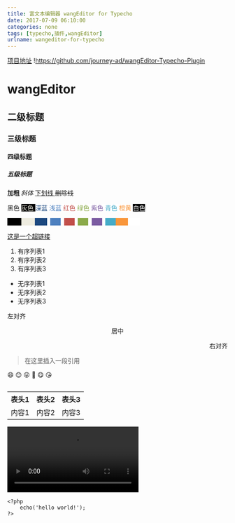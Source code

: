 ```yaml
---
title: 富文本编辑器 wangEditor for Typecho
date: 2017-07-09 06:10:00
categories: none
tags: [typecho,插件,wangEditor]
urlname: wangeditor-for-typecho
---
```

[项目地址](https://github.com/journey-ad/wangEditor-Typecho-Plugin)
!https://github.com/journey-ad/wangEditor-Typecho-Plugin
<h1>
    wangEditor
</h1>
<h2>
    二级标题
</h2>
<h3>
    三级标题
</h3>
<h4>
    四级标题
</h4>
<h5>
    五级标题
</h5>
<p>
    <b>
        加粗
    </b>
    <i>
        斜体
    </i>
    <u>
        下划线
    </u>
    <strike>
        删除线
    </strike>
</p>
<p>
    黑色
    <span style="background-color: rgb(0, 0, 0);">
        <font color="#eeece0">
            灰色
        </font>
    </span>
    <span style="background-color: rgb(255, 255, 255);">
        <font color="#1c487f">
            深蓝
        </font>
        <font color="#4d80bf">
            浅蓝
        </font>
        <font color="#c24f4a">
            红色
        </font>
        <font color="#8baa4a">
            绿色
        </font>
        <font color="#7b5ba1">
            紫色
        </font>
        <font color="#46acc8">
            青色
        </font>
        <font color="#f9963b">
            橙黄
        </font>
    </span>
    <span style="background-color: rgb(0, 0, 0);">
        <font color="#ffffff">
            白色
        </font>
    </span>
</p>
<p>
    <span style="background-color: rgb(0, 0, 0);">
        &nbsp; &nbsp; &nbsp; &nbsp;
    </span>
    <span style="background-color: rgb(255, 255, 255);">
    </span>
    <span style="background-color: rgb(238, 236, 224);">
        &nbsp; &nbsp;&nbsp;&nbsp;&nbsp;&nbsp;
    </span>
    <span style="background-color: rgb(255, 255, 255);">
    </span>
    <span style="background-color: rgb(28, 72, 127);">
        &nbsp;&nbsp;&nbsp;&nbsp;&nbsp;&nbsp;
    </span>
    <span style="background-color: rgb(255, 255, 255);">
        &nbsp;
    </span>
    <span style="background-color: rgb(77, 128, 191);">
        &nbsp;&nbsp;&nbsp;&nbsp;&nbsp;
    </span>
    <span style="background-color: rgb(255, 255, 255);">
        &nbsp;
    </span>
    <span style="background-color: rgb(194, 79, 74);">
        &nbsp;&nbsp;&nbsp;&nbsp;&nbsp;
    </span>
    <span style="background-color: rgb(255, 255, 255);">
        &nbsp;
    </span>
    <span style="background-color: rgb(139, 170, 74);">
        &nbsp;&nbsp;&nbsp;&nbsp;&nbsp;
    </span>
    <span style="background-color: rgb(255, 255, 255);">
        &nbsp;
    </span>
    <span style="background-color: rgb(123, 91, 161);">
        &nbsp;&nbsp;&nbsp;&nbsp;&nbsp;
    </span>
    <span style="background-color: rgb(255, 255, 255);">
        &nbsp;
    </span>
    <span style="background-color: rgb(70, 172, 200);">
        &nbsp;&nbsp;&nbsp;&nbsp;&nbsp;
    </span>
    <span style="background-color: rgb(255, 255, 255);">
    </span>
    <span style="background-color: rgb(249, 150, 59);">
        &nbsp;&nbsp;&nbsp;&nbsp;&nbsp;&nbsp;
    </span>
    <span style="background-color: rgb(255, 255, 255);">
        &nbsp;&nbsp;&nbsp;&nbsp;&nbsp;&nbsp;&nbsp;
        <br>
    </span>
</p>
<p>
    <span style="background-color: rgb(0, 0, 0);">
        <span style="background-color: rgb(255, 255, 255);">
            <a href="https://github.com/journey-ad/wangEditor-Typecho-Plugin" target="_blank">
                这是一个超链接
            </a>
        </span>
    </span>
</p>
<ol>
    <li>
        有序列表1
    </li>
    <li>
        有序列表2
    </li>
    <li>
        有序列表3
    </li>
</ol>
<ul>
    <li>
        无序列表1
    </li>
    <li>
        无序列表2
    </li>
    <li>
        无序列表3
    </li>
</ul>
<p>
</p>
<p>
    左对齐
</p>
<p align="center">
    居中
</p>
<p align="right">
    右对齐
</p>
<blockquote>
    <p align="left">
        在这里插入一段引用
        <br>
    </p>
</blockquote>
<p align="left">
    <span>
        😄
        <span>
            😊
            <span>
                😝
                <span>
                    😬
                    <span>
                        😋
                        <span>
                            😘
                        </span>
                    </span>
                </span>
            </span>
        </span>
    </span>
</p>
<p>
    <img src="https://dn-imjad.qbox.me/2017/07/1779949989.png" style="max-width: 100%;" title="" class="">
</p>
<table width="100%" cellspacing="0" cellpadding="0" border="0">
    <tbody>
        <tr>
            <th>
                表头1
            </th>
            <th>
                表头2
                <br>
            </th>
            <th>
                表头3
                <br>
            </th>
        </tr>
        <tr>
            <td>
                内容1
                <br>
            </td>
            <td>
                内容2
                <br>
            </td>
            <td>
                内容3
                <br>
            </td>
        </tr>
    </tbody>
</table>
<p>
    <video src="https://api.imjad.cn/bilibili/v2/?aid=9445629&amp;page=1&amp;quality=2&amp;raw=true" controls="controls" style="max-width:100%;">
    </video>
</p>
<pre><code>&lt;?php
    echo('hello world!');
?&gt;</code>
</pre>